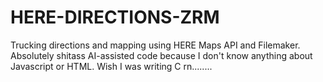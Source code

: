# HERE-DIRECTIONS-ZRM
Trucking directions and mapping using HERE Maps API and Filemaker.
Absolutely shitass AI-assisted code because I don't know anything about Javascript or HTML. Wish I was writing C rn........
